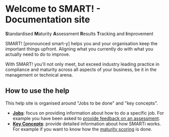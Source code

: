 # Welcome to SMART! - Documentation site

**S**tandardised **M**aturity **A**ssessment **R**esults **T**racking and **I**mprovement

SMART! [pronounced smart-y] helps you and your organisation keep the important things upfront. Aligning what you currently do with what you actually need to do to improve. 

With SMART! you'll not only meet, but exceed industry leading practice in compliance and maturity across all aspects of your business, be it in the management or technical arena.

## How to use the help
This help site is organised around "Jobs to be done" and "key concepts". 
- [**Jobs**](/jobs/index.md): focus on providing information about how to do a specific job. For example you have been asked to [provide feedback on an assessment](/jobs/assessment/providing-feedback.md).
- [**Key Concepts**](/concepts/index.md): provide detailed information about how SMARTi works. For example if you want to know how the [maturity scoring](/concepts/maturity-scoring.md) is done.
